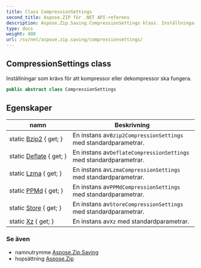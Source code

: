 ```yaml
---
title: Class CompressionSettings
second_title: Aspose.ZIP för .NET API-referens
description: Aspose.Zip.Saving.CompressionSettings klass. Inställningar som krävs för att kompressor eller dekompressor ska fungera.
type: docs
weight: 400
url: /sv/net/aspose.zip.saving/compressionsettings/
---
```

## CompressionSettings class

Inställningar som krävs för att kompressor eller dekompressor ska fungera.

```csharp
public abstract class CompressionSettings
```

## Egenskaper

| namn | Beskrivning |
| --- | --- |
| static [Bzip2](../../aspose.zip.saving/compressionsettings/bzip2/) { get; } | En instans av`Bzip2CompressionSettings` med standardparametrar. |
| static [Deflate](../../aspose.zip.saving/compressionsettings/deflate/) { get; } | En instans av`DeflateCompressionSettings` med standardparametrar. |
| static [Lzma](../../aspose.zip.saving/compressionsettings/lzma/) { get; } | En instans av`LzmaCompressionSettings` med standardparametrar. |
| static [PPMd](../../aspose.zip.saving/compressionsettings/ppmd/) { get; } | En instans av`PPMdCompressionSettings` med standardparametrar. |
| static [Store](../../aspose.zip.saving/compressionsettings/store/) { get; } | En instans av`StoreCompressionSettings` med standardparametrar. |
| static [Xz](../../aspose.zip.saving/compressionsettings/xz/) { get; } | En instans av`Xz` med standardparametrar. |

### Se även

* namnutrymme [Aspose.Zip.Saving](../../aspose.zip.saving/)
* hopsättning [Aspose.Zip](../../)


